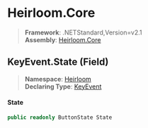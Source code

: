 # Heirloom.Core

> **Framework**: .NETStandard,Version=v2.1  
> **Assembly**: [Heirloom.Core][0]

## KeyEvent.State (Field)

> **Namespace**: [Heirloom][0]  
> **Declaring Type**: [KeyEvent][1]

#### State

```cs
public readonly ButtonState State
```

[0]: ../../../Heirloom.Core.md
[1]: ../KeyEvent.md
